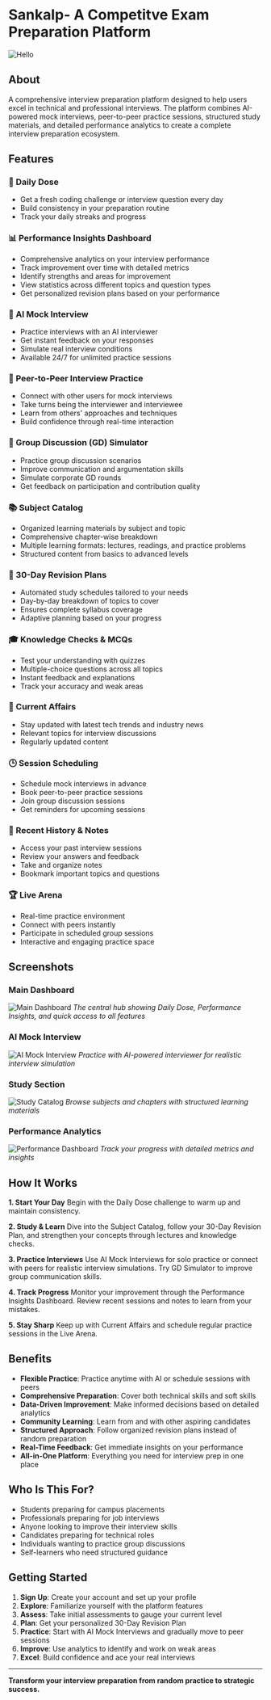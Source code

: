 # Sankalp- A Competitve Exam Preparation Platform

![Hello](https://github.com/user-attachments/assets/26a2eef8-f66b-472b-a078-b270ea371c1f)



## About

A comprehensive interview preparation platform designed to help users excel in technical and professional interviews. The platform combines AI-powered mock interviews, peer-to-peer practice sessions, structured study materials, and detailed performance analytics to create a complete interview preparation ecosystem.

## Features

### 🎯 Daily Dose
- Get a fresh coding challenge or interview question every day
- Build consistency in your preparation routine
- Track your daily streaks and progress

### 📊 Performance Insights Dashboard
- Comprehensive analytics on your interview performance
- Track improvement over time with detailed metrics
- Identify strengths and areas for improvement
- View statistics across different topics and question types
- Get personalized revision plans based on your performance

### 🤖 AI Mock Interview
- Practice interviews with an AI interviewer
- Get instant feedback on your responses
- Simulate real interview conditions
- Available 24/7 for unlimited practice sessions

### 👥 Peer-to-Peer Interview Practice
- Connect with other users for mock interviews
- Take turns being the interviewer and interviewee
- Learn from others' approaches and techniques
- Build confidence through real-time interaction

### 💬 Group Discussion (GD) Simulator
- Practice group discussion scenarios
- Improve communication and argumentation skills
- Simulate corporate GD rounds
- Get feedback on participation and contribution quality

### 📚 Subject Catalog
- Organized learning materials by subject and topic
- Comprehensive chapter-wise breakdown
- Multiple learning formats: lectures, readings, and practice problems
- Structured content from basics to advanced levels

### 📅 30-Day Revision Plans
- Automated study schedules tailored to your needs
- Day-by-day breakdown of topics to cover
- Ensures complete syllabus coverage
- Adaptive planning based on your progress

### 🎓 Knowledge Checks & MCQs
- Test your understanding with quizzes
- Multiple-choice questions across all topics
- Instant feedback and explanations
- Track your accuracy and weak areas

### 📰 Current Affairs
- Stay updated with latest tech trends and industry news
- Relevant topics for interview discussions
- Regularly updated content

### 🕒 Session Scheduling
- Schedule mock interviews in advance
- Book peer-to-peer practice sessions
- Join group discussion sessions
- Get reminders for upcoming sessions

### 📝 Recent History & Notes
- Access your past interview sessions
- Review your answers and feedback
- Take and organize notes
- Bookmark important topics and questions

### 🏆 Live Arena
- Real-time practice environment
- Connect with peers instantly
- Participate in scheduled group sessions
- Interactive and engaging practice space

## Screenshots

### Main Dashboard
![Main Dashboard]()
*The central hub showing Daily Dose, Performance Insights, and quick access to all features*

### AI Mock Interview
![AI Mock Interview]()
*Practice with AI-powered interviewer for realistic interview simulation*

### Study Section
![Study Catalog]()
*Browse subjects and chapters with structured learning materials*

### Performance Analytics
![Performance Dashboard]()
*Track your progress with detailed metrics and insights*

## How It Works

**1. Start Your Day**
Begin with the Daily Dose challenge to warm up and maintain consistency.

**2. Study & Learn**
Dive into the Subject Catalog, follow your 30-Day Revision Plan, and strengthen your concepts through lectures and knowledge checks.

**3. Practice Interviews**
Use AI Mock Interviews for solo practice or connect with peers for realistic interview simulations. Try GD Simulator to improve group communication skills.

**4. Track Progress**
Monitor your improvement through the Performance Insights Dashboard. Review recent sessions and notes to learn from your mistakes.

**5. Stay Sharp**
Keep up with Current Affairs and schedule regular practice sessions in the Live Arena.

## Benefits

- **Flexible Practice**: Practice anytime with AI or schedule sessions with peers
- **Comprehensive Preparation**: Cover both technical skills and soft skills
- **Data-Driven Improvement**: Make informed decisions based on detailed analytics
- **Community Learning**: Learn from and with other aspiring candidates
- **Structured Approach**: Follow organized revision plans instead of random preparation
- **Real-Time Feedback**: Get immediate insights on your performance
- **All-in-One Platform**: Everything you need for interview prep in one place

## Who Is This For?

- Students preparing for campus placements
- Professionals preparing for job interviews
- Anyone looking to improve their interview skills
- Candidates preparing for technical roles
- Individuals wanting to practice group discussions
- Self-learners who need structured guidance

## Getting Started

1. **Sign Up**: Create your account and set up your profile
2. **Explore**: Familiarize yourself with the platform features
3. **Assess**: Take initial assessments to gauge your current level
4. **Plan**: Get your personalized 30-Day Revision Plan
5. **Practice**: Start with AI Mock Interviews and gradually move to peer sessions
6. **Improve**: Use analytics to identify and work on weak areas
7. **Excel**: Build confidence and ace your real interviews

---

**Transform your interview preparation from random practice to strategic success.**
